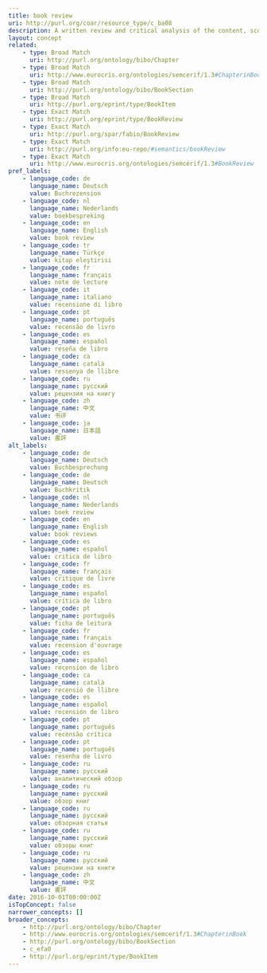 ```yaml
---
title: book review
uri: http://purl.org/coar/resource_type/c_ba08
description: A written review and critical analysis of the content, scope and quality of a book or other monographic work.
layout: concept
related:
    - type: Broad Match
      uri: http://purl.org/ontology/bibo/Chapter
    - type: Broad Match
      uri: http://www.eurocris.org/ontologies/semcerif/1.3#ChapterinBook
    - type: Broad Match
      uri: http://purl.org/ontology/bibo/BookSection
    - type: Broad Match
      uri: http://purl.org/eprint/type/BookItem
    - type: Exact Match
      uri: http://purl.org/eprint/type/BookReview
    - type: Exact Match
      uri: http://purl.org/spar/fabio/BookReview
    - type: Exact Match
      uri: http://purl.org/info:eu-repo/#semantics/bookReview
    - type: Exact Match
      uri: http://www.eurocris.org/ontologies/semcerif/1.3#BookReview
pref_labels:
    - language_code: de
      language_name: Deutsch
      value: Buchrezension
    - language_code: nl
      language_name: Nederlands
      value: boekbespreking
    - language_code: en
      language_name: English
      value: book review
    - language_code: tr
      language_name: Türkçe
      value: kitap eleştirisi
    - language_code: fr
      language_name: français
      value: note de lecture
    - language_code: it
      language_name: italiano
      value: recensione di libro
    - language_code: pt
      language_name: português
      value: recensão de livro
    - language_code: es
      language_name: español
      value: reseña de libro
    - language_code: ca
      language_name: català
      value: ressenya de llibre
    - language_code: ru
      language_name: русский
      value: рецензия на книгу
    - language_code: zh
      language_name: 中文
      value: 书评
    - language_code: ja
      language_name: 日本語
      value: 書評
alt_labels:
    - language_code: de
      language_name: Deutsch
      value: Buchbesprechung
    - language_code: de
      language_name: Deutsch
      value: Buchkritik
    - language_code: nl
      language_name: Nederlands
      value: boek review
    - language_code: en
      language_name: English
      value: book reviews
    - language_code: es
      language_name: español
      value: critica de libro
    - language_code: fr
      language_name: français
      value: critique de livre
    - language_code: es
      language_name: español
      value: crítica de libro
    - language_code: pt
      language_name: português
      value: ficha de leitura
    - language_code: fr
      language_name: français
      value: recension d'ouvrage
    - language_code: es
      language_name: español
      value: recension de libro
    - language_code: ca
      language_name: català
      value: recensió de llibre
    - language_code: es
      language_name: español
      value: recensión de libro
    - language_code: pt
      language_name: português
      value: recensão crítica
    - language_code: pt
      language_name: português
      value: resenha de livro
    - language_code: ru
      language_name: русский
      value: аналитический обзор
    - language_code: ru
      language_name: русский
      value: обзор книг
    - language_code: ru
      language_name: русский
      value: обзорная статья
    - language_code: ru
      language_name: русский
      value: обзоры книг
    - language_code: ru
      language_name: русский
      value: рецензии на книги
    - language_code: zh
      language_name: 中文
      value: 書評
date: 2016-10-01T00:00:00Z
isTopConcept: false
narrower_concepts: []
broader_concepts:
    - http://purl.org/ontology/bibo/Chapter
    - http://www.eurocris.org/ontologies/semcerif/1.3#ChapterinBook
    - http://purl.org/ontology/bibo/BookSection
    - c_efa0
    - http://purl.org/eprint/type/BookItem
---
```


